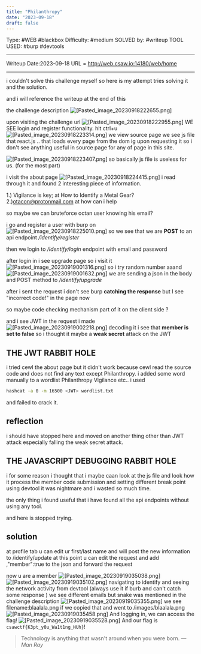 ```yaml
---
title: "Philanthropy"
date: "2023-09-18"
draft: false
---
```

Type: #WEB #blackbox 
Difficulty: #medium 
SOLVED by: #writeup 
TOOL USED: #burp #devtools

---

Writeup Date:2023-09-18
URL = http://web.csaw.io:14180/web/home

---------
i couldn't solve this challenge myself so here is my attempt tries solving it
and the solution.

and i will reference the writeup at the end of this

the challenge description 
![[Pasted_image_20230918222655.png]](/screenshots/Pasted_image_20230918222655.png)

upon visiting the challenge url
![[Pasted_image_20230918222955.png]](/screenshots/Pasted_image_20230918222955.png)
WE SEE login and register functionality. hit ctrl+u
![[Pasted_image_20230918223314.png]](/screenshots/Pasted_image_20230918223314.png)
we view source page we see js file that react.js .. that loads every page from the dom ig upon requesting it so i don't see anything useful in source page for any of page in this site.

![[Pasted_image_20230918223407.png]](/screenshots/Pasted_image_20230918223407.png)
so basically js file is useless for us. (for the most part)

i visit the about page
![[Pasted_image_20230918224415.png]](/screenshots/Pasted_image_20230918224415.png)
i read through it and found 2 interesting piece of information.

1.) Vigilance is key; at How to Identify a Metal Gear?
2.)otacon@protonmail.com at how can i help

so maybe we can bruteforce octan user knowing his email?

i go and register a user with burp on
![[Pasted_image_20230918225010.png]](/screenshots/Pasted_image_20230918225010.png)
so we see that we are **POST** to an api endpoint */identify/register*

then we login to */identify/login* endpoint
with email and password 

after login in i see upgrade page
so i visit it 
![[Pasted_image_20230919001316.png]](/screenshots/Pasted_image_20230919001316.png)
 so i try random number aaand
 ![[Pasted_image_20230919001632.png]](/screenshots/Pasted_image_20230919001632.png)
we are sending a json in the body and POST method to */identify/upgrade*

after i sent the request i don't see burp **catching the response**  but I see "incorrect code!" in the page now
 
so maybe  code checking mechanism part of it on the client side ?

and i see JWT in the request i made 
![[Pasted_image_20230919002218.png]](/screenshots/Pasted_image_20230919002218.png)
decoding it i see that **member is set to false**
so i thought it maybe a **weak secret** attack on the JWT

## THE JWT RABBIT HOLE
i tried cewl the about page but it didn't work because
cewl read the source code and does not find any text except Philanthropy.
i added some word manually to a wordlist
	Philanthropy
	Vigilance
	etc..
i used 
```bash
hashcat -a 0 -m 16500 <JWT> wordlist.txt
```
and failed to crack it. 
## reflection
i should have stopped here and moved on another thing other than JWT attack especially falling the weak secret attack.

## THE JAVASCRIPT DEBUGGING RABBIT HOLE
i for some reason i thought that i maybe caan look at the js file and  look how it process the member code submission
and setting different break point using devtool 
it was nightmare and i wasted so much time.

the only thing i found useful that i have found all the api endpoints without using any tool.

and here is stopped trying.

## solution 
at profile tab u can edit ur first/last name
and will post the new information to 
/identify/update at this point u can edit the request and add 
,"member":true
to the json and forward the request

now u are a member
![[Pasted_image_20230919035038.png]](/screenshots/Pasted_image_20230919035038.png)
![[Pasted_image_20230919035102.png]](/screenshots/Pasted_image_20230919035102.png)
navigating to identify and seeing the network activity from devtool (always use it if burb and can't catch some response ) we see different emails 
but snake was mentioned in the challenge description 
![[Pasted_image_20230919035355.png]](/screenshots/Pasted_image_20230919035355.png)
we see filename:blaalala.png
if we copied that and went to /images/blaalala.png
![[Pasted_image_20230919035458.png]](/screenshots/Pasted_image_20230919035458.png)
And logging in, we can access the flag!
![[Pasted_image_20230919035528.png]](/screenshots/Pasted_image_20230919035528.png)
And our flag is `csawctf{K3pt_y0u_Wa1t1ng_HUh}`!

> Technology is anything that wasn't around when you were born.
> — <cite>Man Ray</cite>